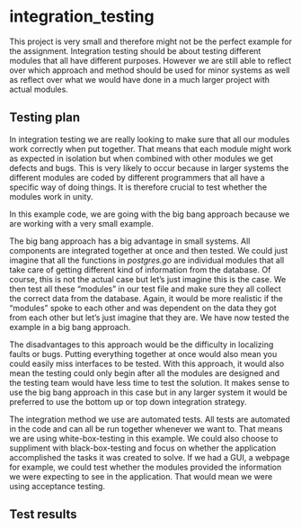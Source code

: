 # integration_testing
This project is very small and therefore might not be the perfect example for the assignment. Integration testing should be about testing 
different modules that all have different purposes. However we are still able to reflect over which approach and method should be used for minor systems as well as reflect over what we would have done in a much larger project with actual modules. 

## Testing plan
In integration testing we are really looking to make sure that all our modules work correctly when put together. That means that each module might work as expected in isolation but when combined with other modules we get defects and bugs. This is very likely to occur because in larger systems the different modules are coded by different programmers that all have a specific way of doing things. It is therefore crucial to test whether the modules work in unity.

In this example code, we are going with the big bang approach because we are working with a very small example. 

The big bang approach has a big advantage in small systems. All components are integrated together at once and then tested. We could just imagine that all the functions in *postgres.go* are individual modules that all take care of getting different kind of information from the database. Of course, this is not the actual case but let’s just imagine this is the case. 
We then test all these “modules” in our test file and make sure they all collect the correct data from the database. Again, it would be more realistic if the “modules” spoke to each other and was dependent on the data they got from each other but let’s just imagine that they are. 
We have now tested the example in a big bang approach.

The disadvantages to this approach would be the difficulty in localizing faults or bugs. Putting everything together at once would also mean you could easily miss interfaces to be tested. 
With this approach, it would also mean the testing could only begin after all the modules are designed and the testing team would have less time to test the solution. 
It makes sense to use the big bang approach in this case but in any larger system it would be preferred to use the bottom up or top down integration strategy. 

The integration method we use are automated tests. All tests are automated in the code and can all be run together whenever we want to. 
That means we are using white-box-testing in this example. 
We could also choose to suppliment with black-box-testing and focus on whether the application accomplished the tasks it was created to solve.
If we had a GUI, a webpage for example, we could test whether the modules provided the information we were expecting to see in the application. 
That would mean we were using acceptance testing. 



## Test results

